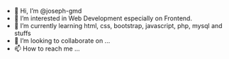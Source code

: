 - 👋 Hi, I’m @joseph-gmd
- 👀 I’m interested in Web Development especially on Frontend.
- 🌱 I’m currently learning html, css, bootstrap, javascript, php, mysql and stuffs
- 💞️ I’m looking to collaborate on ...
- 📫 How to reach me ...

<!---
joseph-gmd/joseph-gmd is a ✨ special ✨ repository because its `README.md` (this file) appears on your GitHub profile.
You can click the Preview link to take a look at your changes.
--->
